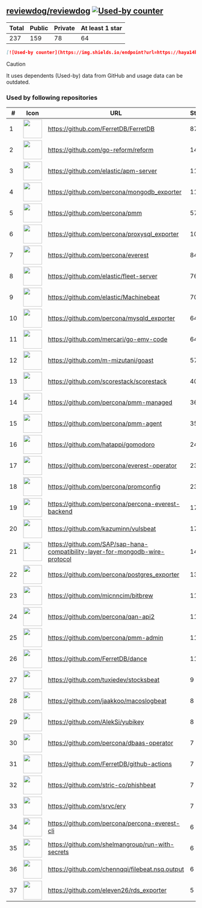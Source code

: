 





## [reviewdog/reviewdog](https://github.com/reviewdog/reviewdog) [![Used-by counter](https://img.shields.io/endpoint?url=https://haya14busa.github.io/github-used-by/data/reviewdog/reviewdog/shieldsio.json)](https://github.com/haya14busa/github-used-by/tree/main/repo/reviewdog/reviewdog)

| Total | Public | Private | At least 1 star
| ----- | ------ | ------- | ---------------
| 237 | 159 | 78 | 64 |

```md
[![Used-by counter](https://img.shields.io/endpoint?url=https://haya14busa.github.io/github-used-by/data/reviewdog/reviewdog/shieldsio.json)](https://github.com/haya14busa/github-used-by/tree/main/repo/reviewdog/reviewdog)
```

> [!CAUTION]
> It uses dependents (Used-by) data from GitHub and usage data can be outdated.

### Used by following repositories

| # | Icon | URL | Stars |
| -- | -- | -- | -- | 
|1|<img src="https://github.com/FerretDB.png" width=50 height=50>|https://github.com/FerretDB/FerretDB|8712|
|2|<img src="https://github.com/go-reform.png" width=50 height=50>|https://github.com/go-reform/reform|1442|
|3|<img src="https://github.com/elastic.png" width=50 height=50>|https://github.com/elastic/apm-server|1174|
|4|<img src="https://github.com/percona.png" width=50 height=50>|https://github.com/percona/mongodb_exporter|1127|
|5|<img src="https://github.com/percona.png" width=50 height=50>|https://github.com/percona/pmm|578|
|6|<img src="https://github.com/percona.png" width=50 height=50>|https://github.com/percona/proxysql_exporter|104|
|7|<img src="https://github.com/percona.png" width=50 height=50>|https://github.com/percona/everest|84|
|8|<img src="https://github.com/elastic.png" width=50 height=50>|https://github.com/elastic/fleet-server|76|
|9|<img src="https://github.com/elastic.png" width=50 height=50>|https://github.com/elastic/Machinebeat|70|
|10|<img src="https://github.com/percona.png" width=50 height=50>|https://github.com/percona/mysqld_exporter|64|
|11|<img src="https://github.com/mercari.png" width=50 height=50>|https://github.com/mercari/go-emv-code|64|
|12|<img src="https://github.com/m-mizutani.png" width=50 height=50>|https://github.com/m-mizutani/goast|57|
|13|<img src="https://github.com/scorestack.png" width=50 height=50>|https://github.com/scorestack/scorestack|40|
|14|<img src="https://github.com/percona.png" width=50 height=50>|https://github.com/percona/pmm-managed|36|
|15|<img src="https://github.com/percona.png" width=50 height=50>|https://github.com/percona/pmm-agent|35|
|16|<img src="https://github.com/hatappi.png" width=50 height=50>|https://github.com/hatappi/gomodoro|24|
|17|<img src="https://github.com/percona.png" width=50 height=50>|https://github.com/percona/everest-operator|23|
|18|<img src="https://github.com/percona.png" width=50 height=50>|https://github.com/percona/promconfig|23|
|19|<img src="https://github.com/percona.png" width=50 height=50>|https://github.com/percona/percona-everest-backend|17|
|20|<img src="https://github.com/kazuminn.png" width=50 height=50>|https://github.com/kazuminn/vulsbeat|17|
|21|<img src="https://github.com/SAP.png" width=50 height=50>|https://github.com/SAP/sap-hana-compatibility-layer-for-mongodb-wire-protocol|14|
|22|<img src="https://github.com/percona.png" width=50 height=50>|https://github.com/percona/postgres_exporter|13|
|23|<img src="https://github.com/micnncim.png" width=50 height=50>|https://github.com/micnncim/bitbrew|11|
|24|<img src="https://github.com/percona.png" width=50 height=50>|https://github.com/percona/qan-api2|11|
|25|<img src="https://github.com/percona.png" width=50 height=50>|https://github.com/percona/pmm-admin|11|
|26|<img src="https://github.com/FerretDB.png" width=50 height=50>|https://github.com/FerretDB/dance|11|
|27|<img src="https://github.com/tuxiedev.png" width=50 height=50>|https://github.com/tuxiedev/stocksbeat|9|
|28|<img src="https://github.com/jaakkoo.png" width=50 height=50>|https://github.com/jaakkoo/macoslogbeat|8|
|29|<img src="https://github.com/AlekSi.png" width=50 height=50>|https://github.com/AlekSi/yubikey|8|
|30|<img src="https://github.com/percona.png" width=50 height=50>|https://github.com/percona/dbaas-operator|7|
|31|<img src="https://github.com/FerretDB.png" width=50 height=50>|https://github.com/FerretDB/github-actions|7|
|32|<img src="https://github.com/stric-co.png" width=50 height=50>|https://github.com/stric-co/phishbeat|7|
|33|<img src="https://github.com/srvc.png" width=50 height=50>|https://github.com/srvc/ery|7|
|34|<img src="https://github.com/percona.png" width=50 height=50>|https://github.com/percona/percona-everest-cli|6|
|35|<img src="https://github.com/shelmangroup.png" width=50 height=50>|https://github.com/shelmangroup/run-with-secrets|6|
|36|<img src="https://github.com/chennqqi.png" width=50 height=50>|https://github.com/chennqqi/filebeat.nsq.output|6|
|37|<img src="https://github.com/eleven26.png" width=50 height=50>|https://github.com/eleven26/rds_exporter|5|
